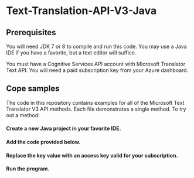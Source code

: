 # Text-Translation-API-V3-Java

## Prerequisites
You will need JDK 7 or 8 to compile and run this code. You may use a Java IDE if you have a favorite, but a text editor will suffice.

You must have a Cognitive Services API account with Microsoft Translator Text API. You will need a paid subscription key from your Azure dashboard.


## Cope samples
The code in this repository contains examples for all of the Microsoft Text Translator V3 API methods. Each file demonstrates a single method. To try out a method:

#### Create a new Java project in your favorite IDE.
#### Add the code provided below.
#### Replace the key value with an access key valid for your subscription.
#### Run the program.
